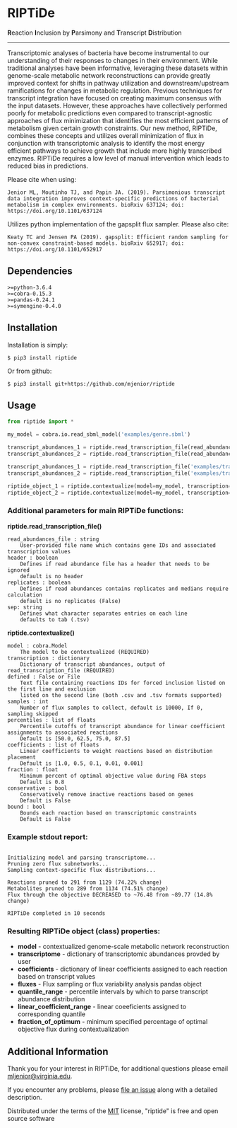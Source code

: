 # RIPTiDe

**R**eaction **I**nclusion by **P**arsimony and **T**ranscript **D**istribution

----

Transcriptomic analyses of bacteria have become instrumental to our understanding of their responses to changes in their environment. While traditional analyses have been informative, leveraging these datasets within genome-scale metabolic network reconstructions can provide greatly improved context for shifts in pathway utilization and downstream/upstream ramifications for changes in metabolic regulation. Previous techniques for transcript integration have focused on creating maximum consensus with the input datasets. However, these approaches have collectively performed poorly for metabolic predictions even compared to transcript-agnostic approaches of flux minimization that identifies the most efficient patterns of metabolism given certain growth constraints. Our new method, RIPTiDe, combines these concepts and utilizes overall minimization of flux in conjunction with transcriptomic analysis to identify the most energy efficient pathways to achieve growth that include more highly transcribed enzymes. RIPTiDe requires a low level of manual intervention which leads to reduced bias in predictions. 

Please cite when using:
```
Jenior ML, Moutinho TJ, and Papin JA. (2019). Parsimonious transcript data integration improves context-specific predictions of bacterial metabolism in complex environments. bioRxiv 637124; doi: https://doi.org/10.1101/637124
```

Utilizes python implementation of the gapsplit flux sampler. Please also cite:
```
Keaty TC and Jensen PA (2019). gapsplit: Efficient random sampling for non-convex constraint-based models. bioRxiv 652917; doi: https://doi.org/10.1101/652917
```

## Dependencies
```
>=python-3.6.4
>=cobra-0.15.3
>=pandas-0.24.1
>=symengine-0.4.0
```

## Installation

Installation is simply:
```
$ pip3 install riptide
```

Or from github:
```
$ pip3 install git+https://github.com/mjenior/riptide
```

## Usage

```python
from riptide import *

my_model = cobra.io.read_sbml_model('examples/genre.sbml')

transcript_abundances_1 = riptide.read_transcription_file(read_abundances_file='examples/transcriptome1.tsv')
transcript_abundances_2 = riptide.read_transcription_file(read_abundances_file='examples/transcriptome2.tsv')

transcript_abundances_1 = riptide.read_transcription_file('examples/transcriptome1.tsv')
transcript_abundances_2 = riptide.read_transcription_file('examples/transcriptome2.tsv', replicates=True)

riptide_object_1 = riptide.contextualize(model=my_model, transcription=transcript_abundances_1)
riptide_object_2 = riptide.contextualize(model=my_model, transcription=transcript_abundances_2)
``` 

### Additional parameters for main RIPTiDe functions:

**riptide.read_transcription_file()**
```
read_abundances_file : string
    User-provided file name which contains gene IDs and associated transcription values
header : boolean
    Defines if read abundance file has a header that needs to be ignored
    default is no header
replicates : boolean
    Defines if read abundances contains replicates and medians require calculation
    default is no replicates (False)
sep: string
    Defines what character separates entries on each line
    defaults to tab (.tsv)
```

**riptide.contextualize()**
```
model : cobra.Model
    The model to be contextualized (REQUIRED)
transcription : dictionary
    Dictionary of transcript abundances, output of read_transcription_file (REQUIRED)
defined : False or File
    Text file containing reactions IDs for forced inclusion listed on the first line and exclusion 
    listed on the second line (both .csv and .tsv formats supported)
samples : int 
    Number of flux samples to collect, default is 10000, If 0, sampling skipped
percentiles : list of floats
    Percentile cutoffs of transcript abundance for linear coefficient assignments to associated reactions
    Default is [50.0, 62.5, 75.0, 87.5]
coefficients : list of floats
    Linear coefficients to weight reactions based on distribution placement
    Default is [1.0, 0.5, 0.1, 0.01, 0.001]
fraction : float
    Minimum percent of optimal objective value during FBA steps
    Default is 0.8
conservative : bool
    Conservatively remove inactive reactions based on genes
    Default is False
bound : bool
    Bounds each reaction based on transcriptomic constraints
    Default is False
```

### Example stdout report:
```

Initializing model and parsing transcriptome...
Pruning zero flux subnetworks...
Sampling context-specific flux distributions...

Reactions pruned to 291 from 1129 (74.22% change)
Metabolites pruned to 289 from 1134 (74.51% change)
Flux through the objective DECREASED to ~76.48 from ~89.77 (14.8% change)

RIPTiDe completed in 10 seconds

```

### Resulting RIPTiDe object (class) properties:

- **model** - contextualized genome-scale metabolic network reconstruction
- **transcriptome** - dictionary of transcriptomic abundances provded by user
- **coefficients** - dictionary of linear coefficients assigned to each reaction based on transcript values
- **fluxes** - Flux sampling or flux variability analysis pandas object
- **quantile_range** - percentile intervals by which to parse transcript abundance distribution
- **linear_coefficient_range** - linear coeeficients assigned to corresponding quantile
- **fraction_of_optimum** - minimum specified percentage of optimal objective flux during contextualization


## Additional Information

Thank you for your interest in RIPTiDe, for additional questions please email mljenior@virginia.edu.

If you encounter any problems, please [file an issue](https://github.com/mjenior/riptide/issues) along with a detailed description.

Distributed under the terms of the [MIT](http://opensource.org/licenses/MIT) license, "riptide" is free and open source software
